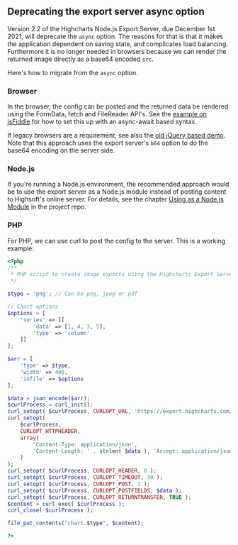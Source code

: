Deprecating the export server async option
------------------------------------------

Version 2.2 of the Highcharts Node.js Export Server, due December 1st 2021, will deprecate the `async` option. The reasons for that is that it makes the application dependent on saving state, and complicates load balancing. Furthermore it is no longer needed in browsers because we can render the returned image directly as a base64 encoded `src`.

Here's how to migrate from the `async` option.

### Browser

In the browser, the config can be posted and the returned data be rendered using the FormData, fetch and FileReader API's. See the [example on jsFiddle](https://jsfiddle.net/highcharts/mt2s95Ln/) for how to set this up with an async-await based syntax.

If legacy browsers are a requirement, see also the [old jQuery based demo](https://jsfiddle.net/highcharts/edyucqkw/). Note that this approach uses the export server's `b64` option to do the base64 encoding on the server side.

### Node.js

If you're running a Node.js environment, the recommended approach would be to use the export server as a Node.js module instead of posting content to Highsoft's online server. For details, see the chapter [Using as a Node.js Module](https://github.com/highcharts/node-export-server/blob/master/README.md#using-as-a-nodejs-module) in the project repo.

### PHP

For PHP, we can use curl to post the config to the server. This is a working example:
```php
<?php
/**
 * PHP script to create image exports using the Highcharts Export Server
 */

$type = 'png'; // Can be png, jpeg or pdf

// Chart options
$options = [
    'series' => [[
        'data' => [1, 4, 3, 5],
        'type' => 'column'
    ]]
];

$arr = [
    'type' => $type,
    'width' => 400,
    'infile' => $options
];

$data = json_encode($arr);
$curlProcess = curl_init();
curl_setopt( $curlProcess, CURLOPT_URL, 'https://export.highcharts.com/' );
curl_setopt(
    $curlProcess,
    CURLOPT_HTTPHEADER,
    array(
        'Content-Type: application/json',
        'Content-Length: ' . strlen( $data ), 'Accept: application/json'
    )
);
curl_setopt( $curlProcess, CURLOPT_HEADER, 0 );
curl_setopt( $curlProcess, CURLOPT_TIMEOUT, 30 );
curl_setopt( $curlProcess, CURLOPT_POST, 1 );
curl_setopt( $curlProcess, CURLOPT_POSTFIELDS, $data );
curl_setopt( $curlProcess, CURLOPT_RETURNTRANSFER, TRUE );
$content = curl_exec( $curlProcess );
curl_close( $curlProcess );

file_put_contents("chart.$type", $content);

?>
```